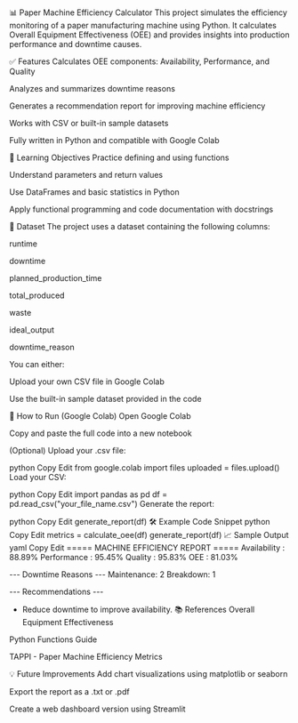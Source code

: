 📊 Paper Machine Efficiency Calculator
This project simulates the efficiency monitoring of a paper manufacturing machine using Python. It calculates Overall Equipment Effectiveness (OEE) and provides insights into production performance and downtime causes.

✅ Features
Calculates OEE components: Availability, Performance, and Quality

Analyzes and summarizes downtime reasons

Generates a recommendation report for improving machine efficiency

Works with CSV or built-in sample datasets

Fully written in Python and compatible with Google Colab

🧠 Learning Objectives
Practice defining and using functions

Understand parameters and return values

Use DataFrames and basic statistics in Python

Apply functional programming and code documentation with docstrings

📁 Dataset
The project uses a dataset containing the following columns:

runtime

downtime

planned_production_time

total_produced

waste

ideal_output

downtime_reason

You can either:

Upload your own CSV file in Google Colab

Use the built-in sample dataset provided in the code

🚀 How to Run (Google Colab)
Open Google Colab

Copy and paste the full code into a new notebook

(Optional) Upload your .csv file:

python
Copy
Edit
from google.colab import files
uploaded = files.upload()
Load your CSV:

python
Copy
Edit
import pandas as pd
df = pd.read_csv("your_file_name.csv")
Generate the report:

python
Copy
Edit
generate_report(df)
🛠️ Example Code Snippet
python
Copy
Edit
metrics = calculate_oee(df)
generate_report(df)
📈 Sample Output
yaml
Copy
Edit
===== MACHINE EFFICIENCY REPORT =====
Availability : 88.89%
Performance  : 95.45%
Quality      : 95.83%
OEE          : 81.03%

--- Downtime Reasons ---
Maintenance: 2
Breakdown: 1

--- Recommendations ---
- Reduce downtime to improve availability.
📚 References
Overall Equipment Effectiveness

Python Functions Guide

TAPPI - Paper Machine Efficiency Metrics

💡 Future Improvements
Add chart visualizations using matplotlib or seaborn

Export the report as a .txt or .pdf

Create a web dashboard version using Streamlit









